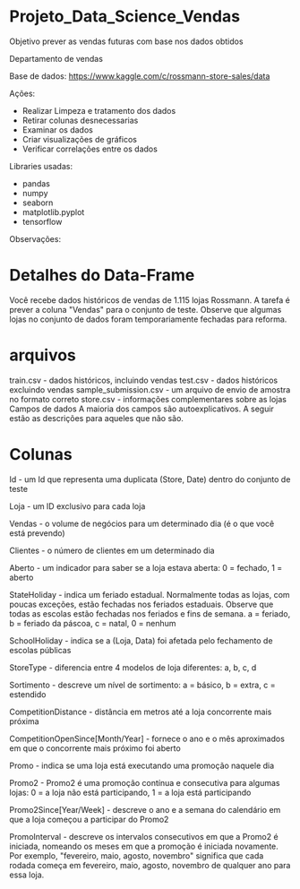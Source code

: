 # Projeto_Data_Science_Vendas
Objetivo prever as vendas futuras com base nos dados obtidos

Departamento de vendas

Base de dados: https://www.kaggle.com/c/rossmann-store-sales/data

Ações:
- Realizar Limpeza e tratamento dos dados
- Retirar colunas desnecessarias
- Examinar os dados
- Criar visualizações de gráficos
- Verificar correlações entre os dados

Libraries usadas:
- pandas
- numpy
- seaborn
- matplotlib.pyplot
- tensorflow

Observações:

# Detalhes do Data-Frame

Você recebe dados históricos de vendas de 1.115 lojas Rossmann. A tarefa é prever a coluna "Vendas" para o conjunto de teste. Observe que algumas lojas no conjunto de dados foram temporariamente fechadas para reforma.

# arquivos

train.csv - dados históricos, incluindo vendas
test.csv - dados históricos excluindo vendas
sample_submission.csv - um arquivo de envio de amostra no formato correto
store.csv - informações complementares sobre as lojas
Campos de dados
A maioria dos campos são autoexplicativos. A seguir estão as descrições para aqueles que não são.

# Colunas

Id - um Id que representa uma duplicata (Store, Date) dentro do conjunto de teste

Loja - um ID exclusivo para cada loja

Vendas - o volume de negócios para um determinado dia (é o que você está prevendo)

Clientes - o número de clientes em um determinado dia

Aberto - um indicador para saber se a loja estava aberta: 0 = fechado, 1 = aberto

StateHoliday - indica um feriado estadual. Normalmente todas as lojas, com poucas exceções, estão fechadas nos feriados estaduais. Observe que todas as 
escolas estão fechadas nos feriados e fins de semana. a = feriado, b = feriado da páscoa, c = natal, 0 = nenhum

SchoolHoliday - indica se a (Loja, Data) foi afetada pelo fechamento de escolas públicas

StoreType  - diferencia entre 4 modelos de loja diferentes: a, b, c, d

Sortimento - descreve um nível de sortimento: a = básico, b = extra, c = estendido

CompetitionDistance - distância em metros até a loja concorrente mais próxima

CompetitionOpenSince[Month/Year] - fornece o ano e o mês aproximados em que o concorrente mais próximo foi aberto

Promo - indica se uma loja está executando uma promoção naquele dia

Promo2 - Promo2 é uma promoção contínua e consecutiva para algumas lojas: 0 = a loja não está participando, 1 = a loja está participando

Promo2Since[Year/Week] - descreve o ano e a semana do calendário em que a loja começou a participar do Promo2

PromoInterval - descreve os intervalos consecutivos em que a Promo2 é iniciada, nomeando os meses em que a promoção é iniciada novamente. Por exemplo, "fevereiro, maio, agosto, novembro" significa que cada rodada começa em fevereiro, maio, agosto, novembro de qualquer ano para essa loja.
